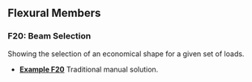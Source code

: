 ## Flexural Members

### F20: Beam Selection

Showing the selection of an economical shape for a given set of loads.

- **[Example F20](F20-flexure.pdf)** Traditional manual solution.




